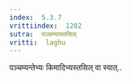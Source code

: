 ```yaml
---
index:  5.3.7
vrittiindex:  1202
sutra:  पञ्चम्यास्तसिल्
vritti:  laghu 
---
```


पञ्चम्यन्तेभ्यः किमादिभ्यस्तसिल् वा स्यात्..

